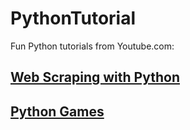 # PythonTutorial
Fun Python tutorials from Youtube.com:
## [Web Scraping with Python](https://www.youtube.com/watch?v=XVv6mJpFOb0)
## [Python Games](https://www.youtube.com/watch?v=XGf2GcyHPhc&list=RDCMUC8butISFwT-Wl7EV0hUK0BQ&start_radio=1&t=1006)

